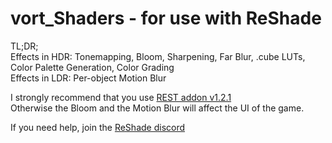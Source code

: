 # vort_Shaders - for use with ReShade

TL;DR; \
Effects in HDR: Tonemapping, Bloom, Sharpening, Far Blur, .cube LUTs, Color Palette Generation, Color Grading \
Effects in LDR: Per-object Motion Blur

I strongly recommend that you use [REST addon v1.2.1](https://github.com/4lex4nder/ReshadeEffectShaderToggler/releases/tag/v1.2.1) \
Otherwise the Bloom and the Motion Blur will affect the UI of the game.

If you need help, join the [ReShade discord](https://discord.com/invite/PrwndfH)
